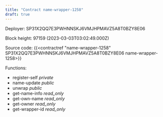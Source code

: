 ```yaml
---
title: "Contract name-wrapper-1258"
draft: true
---
```

Deployer: SP31X2QQ7E3PWHNNSKJ6VMJHPMAVZ5A8T0BZY8E06


 



Block height: 97159 (2023-03-03T03:02:49.000Z)

Source code: {{<contractref "name-wrapper-1258" SP31X2QQ7E3PWHNNSKJ6VMJHPMAVZ5A8T0BZY8E06 name-wrapper-1258>}}

Functions:

* register-self _private_
* name-update _public_
* unwrap _public_
* get-name-info _read_only_
* get-own-name _read_only_
* get-owner _read_only_
* get-wrapper-id _read_only_
